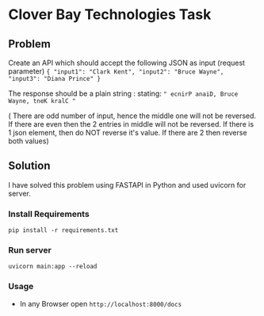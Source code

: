 # Clover Bay Technologies Task

## Problem
Create an API which should accept the following JSON as input (request parameter)
`{
"input1": "Clark Kent",
"input2": "Bruce Wayne",
"input3": "Diana Prince"
}`

The response should be a plain string : stating:
`" ecnirP anaiD, Bruce Wayne, tneK kralC "`

( There are odd number of input, hence the middle one will not be reversed. If there are even then the 2 entries in middle will not be reversed.
If there is 1 json element, then do NOT reverse it's value. If there are 2 then reverse both values)


## Solution
I have solved this problem using FASTAPI in Python and used uvicorn for server.

### Install Requirements
`pip install -r requirements.txt`

### Run server
`uvicorn main:app --reload`

### Usage
- In any Browser open `http://localhost:8000/docs`